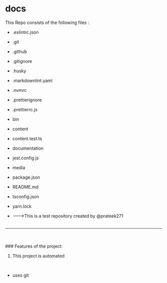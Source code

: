# docs
This Repo consists of the following files :
- .eslintrc.json
- .git
- .github
- .gitignore
- .husky
- .markdownlint.yaml
- .nvmrc
- .prettierignore
- .prettierrc.js
- bin
- content
- content.test.ts
- documentation
- jest.config.js
- media
- package.json
- README.md
- tsconfig.json
- yarn.lock




- --->This is a test repository created by @prateek271
<br><br>
---
<br><br>###	Features of the project:
<br>
1. This project is automated
<br>


- uses git
